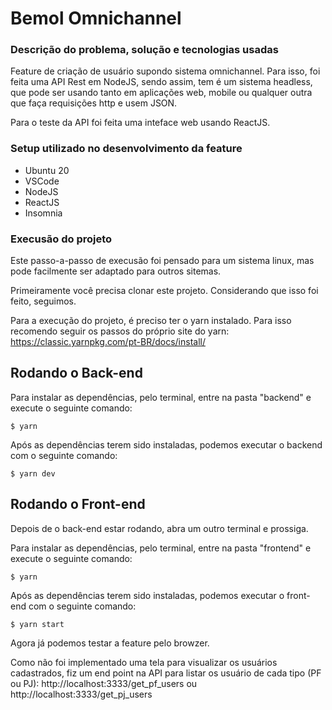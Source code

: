 # Bemol Omnichannel

### Descrição do problema, solução e tecnologias usadas
Feature de criação de usuário supondo sistema omnichannel. Para isso, foi feita uma API Rest em NodeJS, sendo assim, tem é um sistema headless, que pode ser usando tanto em aplicações web, mobile ou qualquer outra que faça requisições http e usem JSON. 

Para o teste da API foi feita uma inteface web usando ReactJS.

### Setup utilizado no desenvolvimento da feature
- Ubuntu 20
- VSCode
- NodeJS
- ReactJS
- Insomnia

### Execusão do projeto
Este passo-a-passo de execusão foi pensado para um sistema linux, mas pode facilmente ser adaptado para outros sitemas. 

Primeiramente você precisa clonar este projeto. Considerando que isso foi feito, seguimos.

Para a execução do projeto, é preciso ter o yarn instalado. Para isso recomendo seguir os passos do próprio site do yarn: https://classic.yarnpkg.com/pt-BR/docs/install/

## Rodando o Back-end

Para instalar as dependências, pelo terminal, entre na pasta "backend" e execute o seguinte comando:
```
$ yarn
```

Após as dependências terem sido instaladas, podemos executar o backend com o seguinte comando:
```
$ yarn dev
```

## Rodando o Front-end

Depois de o back-end estar rodando, abra um outro terminal e prossiga.

Para instalar as dependências, pelo terminal, entre na pasta "frontend" e execute o seguinte comando:
```
$ yarn
```

Após as dependências terem sido instaladas, podemos executar o front-end com o seguinte comando:
```
$ yarn start
```

Agora já podemos testar a feature pelo browzer.

Como não foi implementado uma tela para visualizar os usuários cadastrados, fiz um end point na API para listar os usuário de cada tipo (PF ou PJ): http://localhost:3333/get_pf_users ou http://localhost:3333/get_pj_users 
